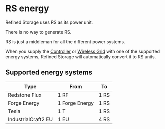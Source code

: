 # RS energy

Refined Storage uses RS as its power unit.

There is no way to generate RS.

RS is just a middleman for all the different power systems.

When you supply the [Controller](https://github.com/raoulvdberge/refinedstorage/wiki/Controller) or [Wireless Grid](https://github.com/raoulvdberge/refinedstorage/wiki/Wireless-Grid) with one of the supported energy systems, Refined Storage will automatically convert it to RS units.

## Supported energy systems
|Type |From|To  |
|-----|----|----|
|Redstone Flux|1 RF|1 RS|
|Forge Energy|1 Forge Energy|1 RS|
|Tesla|1 T |1 RS|
|IndustrialCraft2 EU|1 EU|4 RS|